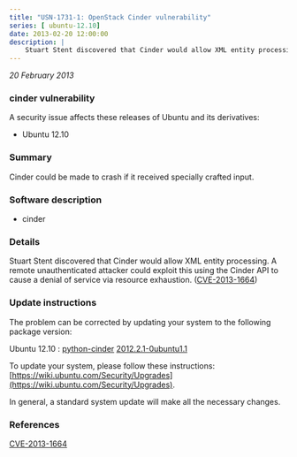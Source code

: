 ```yaml
---
title: "USN-1731-1: OpenStack Cinder vulnerability"
series: [ ubuntu-12.10]
date: 2013-02-20 12:00:00
description: |
    Stuart Stent discovered that Cinder would allow XML entity processing. A remote unauthenticated attacker could exploit this using the Cinder API to cause a denial of service via resource exhaustion. ([CVE-2013-1664](http://people.ubuntu.com/~ubuntu-security/cve/CVE-2013-1664)) 
--- 
```

 
 

*20 February 2013*

### cinder vulnerability

A security issue affects these releases of Ubuntu and its derivatives:

* Ubuntu 12.10

### Summary

Cinder could be made to crash if it received specially crafted input. 

### Software description

* cinder 

### Details

Stuart Stent discovered that Cinder would allow XML entity processing. A remote unauthenticated attacker could exploit this using the Cinder API to cause a denial of service via resource exhaustion. ([CVE-2013-1664](http://people.ubuntu.com/~ubuntu-security/cve/CVE-2013-1664)) 

### Update instructions

The problem can be corrected by updating your system to the following package version:

Ubuntu 12.10
 : [python-cinder](https://launchpad.net/ubuntu/+source/cinder) <span> [2012.2.1-0ubuntu1.1](https://launchpad.net/ubuntu/+source/cinder/2012.2.1-0ubuntu1.1) </span> 

To update your system, please follow these instructions: [https://wiki.ubuntu.com/Security/Upgrades](https://wiki.ubuntu.com/Security/Upgrades).

In general, a standard system update will make all the necessary changes. 

### References

 
 [CVE-2013-1664](http://people.ubuntu.com/~ubuntu-security/cve/CVE-2013-1664)
 

